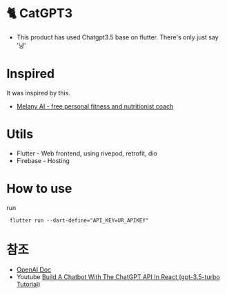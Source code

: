 # 🐈 CatGPT3

- This product has used Chatgpt3.5 base on flutter. There's only just say '냥'

# Inspired

It was inspired by this.

- [Melany AI - free personal fitness and nutritionist coach ](https://melany.ai/)

# Utils

- Flutter - Web frontend, using rivepod, retrofit, dio
- Firebase - Hosting

# How to use

run

```
 flutter run --dart-define="API_KEY=UR_APIKEY"
```

# 참조

- [OpenAI Doc](https://openai.com/blog/introducing-chatgpt-and-whisper-apis)
- Youtube [Build A Chatbot With The ChatGPT API In React (gpt-3.5-turbo Tutorial)](https://www.youtube.com/watch?v=Lag9Pj_33hM)

